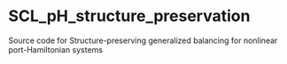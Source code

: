 # SCL_pH_structure_preservation
Source code for Structure-preserving generalized balancing for nonlinear port-Hamiltonian systems
